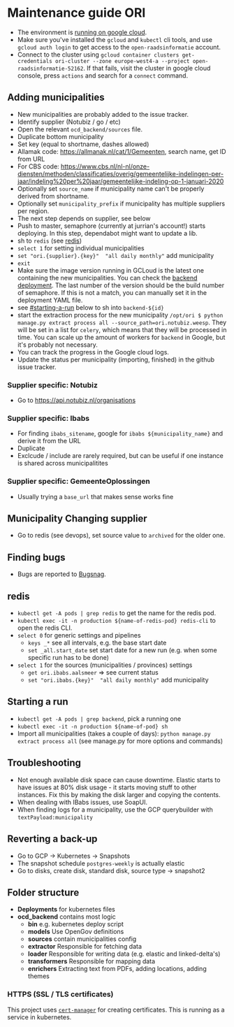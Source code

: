 # Maintenance guide ORI

- The environment is [running on google cloud](https://console.cloud.google.com/kubernetes/list?project=open-raadsinformatie-52162&authuser=1&folder&organizationId).
- Make sure you've installed the `gcloud` and `kubectl` cli tools, and use `gcloud auth login` to get access to the `open-raadsinformatie` account.
- Connect to the cluster using `gcloud container clusters get-credentials ori-cluster --zone europe-west4-a --project open-raadsinformatie-52162`. If that fails, visit the cluster in google cloud console, press `actions` and search for a `connect` command.

## Adding municipalities

- New municipalities are probably added to the issue tracker.
- Identify supplier (Notubiz / go / etc)
- Open the relevant `ocd_backend/sources` file.
- Duplicate bottom municipality
- Set key (equal to shortname, dashes allowed)
- Allamak code: https://allmanak.nl/cat/1/Gemeenten, search name, get ID from URL
- For CBS code: https://www.cbs.nl/nl-nl/onze-diensten/methoden/classificaties/overig/gemeentelijke-indelingen-per-jaar/indeling%20per%20jaar/gemeentelijke-indeling-op-1-januari-2020
- Optionally set `source_name` if municipality name can't be properly derived from shortname.
- Optionally set `municipality_prefix` if municipality has multiple suppliers per region.
- The next step depends on supplier, see below
- Push to master, semaphore (currently at jurrian's account!) starts deploying. In this step, dependabot might want to update a lib.
- sh to `redis` (see [redis](#redis))
- `select 1` for setting individual municipalities
- `set "ori.{supplier}.{key}"  "all daily monthly"` add municipality
- `exit`
- Make sure the image version running in GCLoud is the latest one containing the new municipalities. You can check the [backend deployment](https://console.cloud.google.com/kubernetes/deployment/europe-west4-a/ori-cluster/production/backend/yaml/edit?authuser=1&project=open-raadsinformatie-52162). The last number of the version should be the build number of semaphore. If this is not a match, you can manually set it in the deployment YAML file.
- see [#starting-a-run](#starting-a-run) below to sh into `backend-${id}`
- start the extraction process for the new municipality `/opt/ori $ python manage.py extract process all --source_path=ori.notubiz.weesp`. They will be set in a list for `celery`, which means that they will be processed in time. You can scale up the amount of workers for `backend` in Google, but it's probably not necessary.
- You can track the progress in the Google cloud logs.
- Update the status per municipality (importing, finished) in the github issue tracker.

### Supplier specific: Notubiz

- Go to https://api.notubiz.nl/organisations

### Supplier specific: Ibabs

- For finding `ibabs_sitename`, google for `ibabs ${municipality_name}` and derive it from the URL
- Duplicate
- Exclcude / include are rarely required, but can be useful if one instance is shared across municipalitites

### Supplier specific: GemeenteOplossingen

- Usually trying a `base_url` that makes sense works fine

## Municipality Changing supplier

- Go to redis (see devops), set source value to `archived` for the older one.

## Finding bugs

- Bugs are reported to [Bugsnag](https://app.bugsnag.com/argu/ori/errors).

## redis

- `kubectl get -A pods | grep redis` to get the name for the redis pod.
- `kubectl exec -it -n production ${name-of-redis-pod} redis-cli` to open the redis CLI.
- `select 0` for generic settings and pipelines
  - `keys _*` see all intervals¸ e.g. the base start date
  - `set _all.start_date` set start date for a new run (e.g. when some specific run has to be done)
- `select 1` for the sources (municipalities / provinces) settings
  - `get ori.ibabs.aalsmeer` => see current status
  - `set "ori.ibabs.{key}"  "all daily monthly"` add municipality

## Starting a run

- `kubectl get -A pods | grep backend`, pick a running one
- `kubectl exec -it -n production ${name-of-pod} sh`
- Import all municipalities (takes a couple of days): `python manage.py extract process all` (see manage.py for more options and commands)

## Troubleshooting

- Not enough available disk space can cause downtime. Elastic starts to have issues at 80% disk usage - it starts moving stuff to other instances. Fix this by making the disk larger and copying the contents.
- When dealing with IBabs issues, use SoapUI.
- When finding logs for a municipality, use the GCP querybuilder with `textPayload:municipality`

## Reverting a back-up

- Go to GCP -> Kubernetes -> Snapshots
- The snapshot schedule `postgres-weekly` is actually elastic
- Go to disks, create disk, standard disk, source type -> snapshot2

## Folder structure

- **Deployments** for kubernetes files
- **ocd_backend** contains most logic
  - **bin** e.g. kubernetes deploy script
  - **models** Use OpenGov definitions
  - **sources** contain municipalities config
  - **extractor** Responsible for fetching data
  - **loader** Responsible for writing data (e.g. elastic and linked-delta's)
  - **transformers** Responsible for mapping data
  - **enrichers** Extracting text from PDFs, adding locations, adding themes

### HTTPS (SSL / TLS certificates)

This project uses [`cert-manager`](https://cert-manager.io/docs/) for creating certificates.
This is running as a service in kubernetes.
